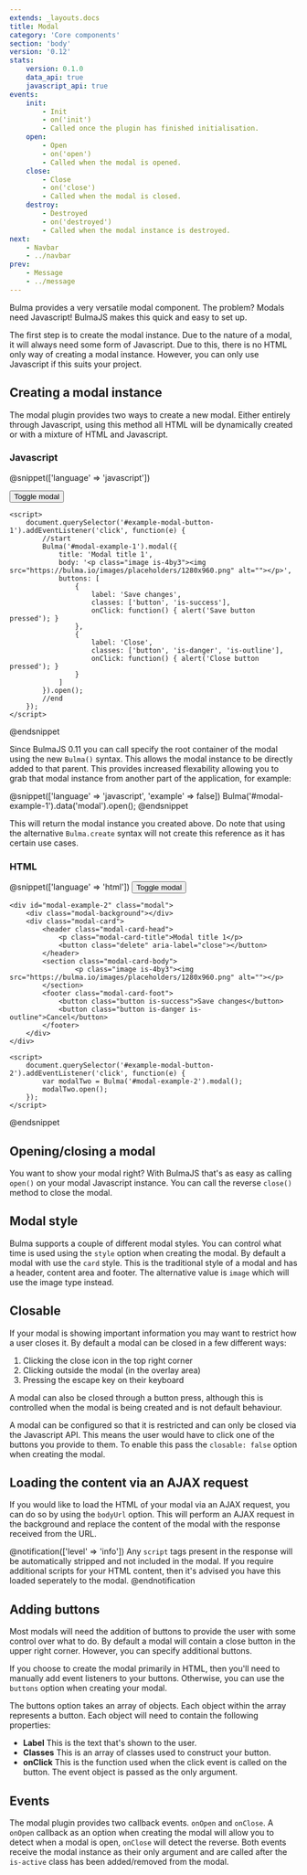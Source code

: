 ```yaml
---
extends: _layouts.docs
title: Modal
category: 'Core components'
section: 'body'
version: '0.12'
stats:
    version: 0.1.0
    data_api: true
    javascript_api: true
events:
    init:
        - Init
        - on('init')
        - Called once the plugin has finished initialisation.
    open:
        - Open
        - on('open')
        - Called when the modal is opened.
    close:
        - Close
        - on('close')
        - Called when the modal is closed.
    destroy:
        - Destroyed
        - on('destroyed')
        - Called when the modal instance is destroyed.
next:
    - Navbar
    - ../navbar
prev:
    - Message
    - ../message
---
```


Bulma provides a very versatile modal component. The problem? Modals need Javascript! BulmaJS makes this quick and easy to set up.

The first step is to create the modal instance. Due to the nature of a modal, it will always need some form of Javascript. Due to this, there is no HTML only way of creating a modal instance. However, you can only use Javascript if this suits your project.

## Creating a modal instance
The modal plugin provides two ways to create a new modal. Either entirely through Javascript, using this method all HTML will be dynamically created or with a mixture of HTML and Javascript.

### Javascript
@snippet(['language' => 'javascript'])
    <div id="modal-example-1" class="code-example">
        <button id="example-modal-button-1" class="button is-primary">Toggle modal</button>
    </div>

    <script>
        document.querySelector('#example-modal-button-1').addEventListener('click', function(e) {
            //start
            Bulma('#modal-example-1').modal({
                title: 'Modal title 1',
                body: '<p class="image is-4by3"><img src="https://bulma.io/images/placeholders/1280x960.png" alt=""></p>',
                buttons: [
                    {
                        label: 'Save changes',
                        classes: ['button', 'is-success'],
                        onClick: function() { alert('Save button pressed'); }
                    },
                    {
                        label: 'Close',
                        classes: ['button', 'is-danger', 'is-outline'],
                        onClick: function() { alert('Close button pressed'); }
                    }
                ]
            }).open();
            //end
        });
    </script>
@endsnippet

Since BulmaJS 0.11 you can call specify the root container of the modal using the new `Bulma()` syntax. This allows the modal instance to be directly added to that parent. This provides increased flexability allowing you to grab that modal instance from another part of the application, for example:

@snippet(['language' => 'javascript', 'example' => false])
    Bulma('#modal-example-1').data('modal').open();
@endsnippet

This will return the modal instance you created above. Do note that using the alternative `Bulma.create` syntax will not create this reference as it has certain use cases.

### HTML
@snippet(['language' => 'html'])
    <button id="example-modal-button-2" class="button is-primary">Toggle modal</button>

    <div id="modal-example-2" class="modal">
        <div class="modal-background"></div>
        <div class="modal-card">
            <header class="modal-card-head">
                <p class="modal-card-title">Modal title 1</p>
                <button class="delete" aria-label="close"></button>
            </header>
            <section class="modal-card-body">
                    <p class="image is-4by3"><img src="https://bulma.io/images/placeholders/1280x960.png" alt=""></p>
            </section>
            <footer class="modal-card-foot">
                <button class="button is-success">Save changes</button>
                <button class="button is-danger is-outline">Cancel</button>
            </footer>
        </div>
    </div>

    <script>
        document.querySelector('#example-modal-button-2').addEventListener('click', function(e) {
            var modalTwo = Bulma('#modal-example-2').modal();
            modalTwo.open();
        });
    </script>
@endsnippet

## Opening/closing a modal
You want to show your modal right? With BulmaJS that's as easy as calling `open()` on your modal Javascript instance. You can call the reverse `close()` method to close the modal.

## Modal style
Bulma supports a couple of different modal styles. You can control what time is used using the `style` option when creating the modal. By default a modal with use the `card` style. This is the traditional style of a modal and has a header, content area and footer. The alternative value is `image` which will use the image type instead.

## Closable
If your modal is showing important information you may want to restrict how a user closes it. By default a modal can be closed in a few different ways:

1. Clicking the close icon in the top right corner
2. Clicking outside the modal (in the overlay area)
3. Pressing the escape key on their keyboard

A modal can also be closed through a button press, although this is controlled when the modal is being created and is not default behaviour.

A modal can be configured so that it is restricted and can only be closed via the Javascript API. This means the user would have to click one of the buttons you provide to them. To enable this pass the `closable: false` option when creating the modal.

## Loading the content via an AJAX request
If you would like to load the HTML of your modal via an AJAX request, you can do so by using the `bodyUrl` option. This will perform an AJAX request in the background and replace the content of the modal with the response received from the URL.

@notification(['level' => 'info'])
Any `script` tags present in the response will be automatically stripped and not included in the modal. If you require additional scripts for your HTML content, then it's advised you have this loaded seperately to the modal.
@endnotification

## Adding buttons
Most modals will need the addition of buttons to provide the user with some control over what to do. By default a modal will contain a close button in the upper right corner. However, you can specify additional buttons.

If you choose to create the modal primarily in HTML, then you'll need to manually add event listeners to your buttons. Otherwise, you can use the `buttons` option when creating your modal.

The buttons option takes an array of objects. Each object within the array represents a button. Each object will need to contain the following properties:

+ **Label** This is the text that's shown to the user.
+ **Classes** This is an array of classes used to construct your button.
+ **onClick** This is the function used when the click event is called on the button. The event object is passed as the only argument.

## Events
The modal plugin provides two callback events. `onOpen` and `onClose`. A `onOpen` callback as an option when creating the modal will allow you to detect when a modal is open, `onClose` will detect the reverse. Both events receive the modal instance as their only argument and are called after the `is-active` class has been added/removed from the modal.